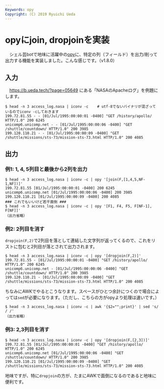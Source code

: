 ```yaml
---
Keywords: opy
Copyright: (C) 2019 Ryuichi Ueda
---
```


# opyにjoin, dropjoinを実装

　シェル芸botで地味に活躍中の[opy](https://snapcraft.io/opy)に、特定の列（フィールド）を出力/削って出力する機能を実装しました。こんな感じです。（v1.8.0）

## 入力

　https://b.ueda.tech/?page=05649 にある「NASAのApacheログ」を例題にします。

```
$ head -n 3 access_log.nasa | iconv -c    # utf-8でないバイナリが混ざっているのでiconv -cしておきます
199.72.81.55 - - [01/Jul/1995:00:00:01 -0400] "GET /history/apollo/ HTTP/1.0" 200 6245
unicomp6.unicomp.net - - [01/Jul/1995:00:00:06 -0400] "GET /shuttle/countdown/ HTTP/1.0" 200 3985
199.120.110.21 - - [01/Jul/1995:00:00:09 -0400] "GET /shuttle/missions/sts-73/mission-sts-73.html HTTP/1.0" 200 4085
```

## 出力

### 例1: 1, 4, 5列目と最後から2列を出力

```
$ head -n 3 access_log.nasa | iconv -c | opy '[join(F,[1,4,5,NF-1,NF])]'
199.72.81.55 [01/Jul/1995:00:00:01 -0400] 200 6245
unicomp6.unicomp.net [01/Jul/1995:00:00:06 -0400] 200 3985
199.120.110.21 [01/Jul/1995:00:00:09 -0400] 200 4085
### これでもいいけど若干面倒 ###
$ head -n 3 access_log.nasa | iconv -c | opy '[F1, F4, F5, F[NF-1], F[NF]]'
（出力省略）
```

### 例2: 2列目を消す

`dropjoin(F,2)`で2列目を落として連結した文字列が返ってくるので、これをリストに包むと2列目が落とされて出力されます。

```
$ head -n 3 access_log.nasa | iconv -c | opy '[dropjoin(F,2)]'
199.72.81.55 - [01/Jul/1995:00:00:01 -0400] "GET /history/apollo/ HTTP/1.0" 200 6245
unicomp6.unicomp.net - [01/Jul/1995:00:00:06 -0400] "GET /shuttle/countdown/ HTTP/1.0" 200 3985
199.120.110.21 - [01/Jul/1995:00:00:09 -0400] "GET /shuttle/missions/sts-73/mission-sts-73.html HTTP/1.0" 200 4085
```

ちなみにAWKでやるとこうなります。スペースがひとつ余計につくので場合によっては`sed`が必要になります。（ただし、こちらの方がopyより処理は速いです。）

```
$ head -n 3 access_log.nasa | iconv -c | awk '{$2="";print}' | sed 's/  / /'
（出力省略）
```

### 例3: 2,3列目を消す

```
$ head -n 3 access_log.nasa | iconv -c | opy '[dropjoin(F,[2,3])]'
199.72.81.55 [01/Jul/1995:00:00:01 -0400] "GET /history/apollo/ HTTP/1.0" 200 6245
unicomp6.unicomp.net [01/Jul/1995:00:00:06 -0400] "GET /shuttle/countdown/ HTTP/1.0" 200 3985
199.120.110.21 [01/Jul/1995:00:00:09 -0400] "GET /shuttle/missions/sts-73/mission-sts-73.html HTTP/1.0" 200 4085
```

地味ですが、特に`dropjoin`の方が、たまにAWKで面倒になるのであると地味に便利です。
